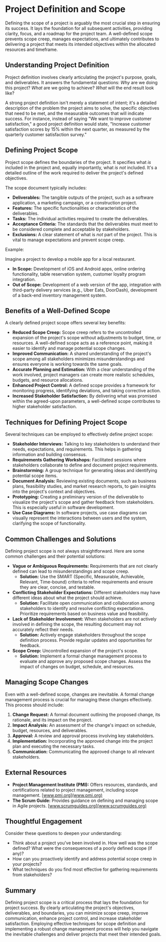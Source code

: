 # Project Definition and Scope

Defining the scope of a project is arguably the most crucial step in ensuring its success. It lays the foundation for all subsequent activities, providing clarity, focus, and a roadmap for the project team. A well-defined scope prevents scope creep, manages expectations, and ultimately contributes to delivering a project that meets its intended objectives within the allocated resources and timeframe.

## Understanding Project Definition

Project definition involves clearly articulating the project's purpose, goals, and deliverables. It answers the fundamental questions: *Why* are we doing this project? *What* are we going to achieve? *What* will the end result look like?

A strong project definition isn't merely a statement of intent; it's a detailed description of the problem the project aims to solve, the specific objectives that need to be met, and the measurable outcomes that will indicate success. For instance, instead of saying "We want to improve customer satisfaction," a good project definition would state, "Increase customer satisfaction scores by 15% within the next quarter, as measured by the quarterly customer satisfaction survey."

## Defining Project Scope

Project scope defines the boundaries of the project. It specifies what *is* included in the project and, equally importantly, what *is not* included.  It's a detailed outline of the work required to deliver the project's defined objectives.

The scope document typically includes:

*   **Deliverables:** The tangible outputs of the project, such as a software application, a marketing campaign, or a construction project.
*   **Features:** The specific functionalities or characteristics of the deliverables.
*   **Tasks:** The individual activities required to create the deliverables.
*   **Acceptance Criteria:** The standards that the deliverables must meet to be considered complete and acceptable by stakeholders.
*   **Exclusions:** A clear statement of what is *not* part of the project. This is vital to manage expectations and prevent scope creep.

Example:

Imagine a project to develop a mobile app for a local restaurant.

*   **In Scope:** Development of iOS and Android apps, online ordering functionality, table reservation system, customer loyalty program integration.
*   **Out of Scope:** Development of a web version of the app, integration with third-party delivery services (e.g., Uber Eats, DoorDash), development of a back-end inventory management system.

## Benefits of a Well-Defined Scope

A clearly defined project scope offers several key benefits:

*   **Reduced Scope Creep:** Scope creep refers to the uncontrolled expansion of the project's scope without adjustments to budget, time, or resources. A well-defined scope acts as a reference point, making it easier to identify and manage potential scope changes.
*   **Improved Communication:** A shared understanding of the project's scope among all stakeholders minimizes misunderstandings and ensures everyone is working towards the same goals.
*   **Accurate Planning and Estimation:** With a clear understanding of the work involved, project managers can create more realistic schedules, budgets, and resource allocations.
*   **Enhanced Project Control:** A defined scope provides a framework for monitoring progress, identifying deviations, and taking corrective action.
*   **Increased Stakeholder Satisfaction:** By delivering what was promised within the agreed-upon parameters, a well-defined scope contributes to higher stakeholder satisfaction.

## Techniques for Defining Project Scope

Several techniques can be employed to effectively define project scope:

*   **Stakeholder Interviews:** Talking to key stakeholders to understand their needs, expectations, and requirements. This helps in gathering information and building consensus.
*   **Requirements Gathering Workshops:** Facilitated sessions where stakeholders collaborate to define and document project requirements.
*   **Brainstorming:** A group technique for generating ideas and identifying potential scope items.
*   **Document Analysis:** Reviewing existing documents, such as business plans, feasibility studies, and market research reports, to gain insights into the project's context and objectives.
*   **Prototyping:** Creating a preliminary version of the deliverable to visualize the project's scope and gather feedback from stakeholders.  This is especially useful in software development.
*   **Use Case Diagrams:**  In software projects, use case diagrams can visually represent the interactions between users and the system, clarifying the scope of functionality.

## Common Challenges and Solutions

Defining project scope is not always straightforward. Here are some common challenges and their potential solutions:

*   **Vague or Ambiguous Requirements:** Requirements that are not clearly defined can lead to misunderstandings and scope creep.
    *   **Solution:** Use the SMART (Specific, Measurable, Achievable, Relevant, Time-bound) criteria to refine requirements and ensure they are clear, concise, and testable.
*   **Conflicting Stakeholder Expectations:** Different stakeholders may have different ideas about what the project should achieve.
    *   **Solution:** Facilitate open communication and collaboration among stakeholders to identify and resolve conflicting expectations.  Prioritize requirements based on business value and feasibility.
*   **Lack of Stakeholder Involvement:** When stakeholders are not actively involved in defining the scope, the resulting document may not accurately reflect their needs.
    *   **Solution:** Actively engage stakeholders throughout the scope definition process.  Provide regular updates and opportunities for feedback.
*   **Scope Creep:** Uncontrolled expansion of the project's scope.
    *   **Solution:** Implement a formal change management process to evaluate and approve any proposed scope changes.  Assess the impact of changes on budget, schedule, and resources.

## Managing Scope Changes

Even with a well-defined scope, changes are inevitable. A formal change management process is crucial for managing these changes effectively. This process should include:

1.  **Change Request:** A formal document outlining the proposed change, its rationale, and its impact on the project.
2.  **Impact Analysis:** An assessment of the change's impact on schedule, budget, resources, and deliverables.
3.  **Approval:** A review and approval process involving key stakeholders.
4.  **Implementation:** Incorporating the approved change into the project plan and executing the necessary tasks.
5.  **Communication:** Communicating the approved change to all relevant stakeholders.

## External Resources

*   **Project Management Institute (PMI):** Offers resources, standards, and certifications related to project management, including scope management.  [www.pmi.org](www.pmi.org)
*   **The Scrum Guide:** Provides guidance on defining and managing scope in Agile projects. [www.scrumguides.org](www.scrumguides.org)

## Thoughtful Engagement

Consider these questions to deepen your understanding:

*   Think about a project you've been involved in. How well was the scope defined? What were the consequences of a poorly defined scope (if any)?
*   How can you proactively identify and address potential scope creep in your projects?
*   What techniques do you find most effective for gathering requirements from stakeholders?

## Summary

Defining project scope is a critical process that lays the foundation for project success. By clearly articulating the project's objectives, deliverables, and boundaries, you can minimize scope creep, improve communication, enhance project control, and increase stakeholder satisfaction. Employing effective techniques for scope definition and implementing a robust change management process will help you navigate the inevitable challenges and deliver projects that meet their intended goals.